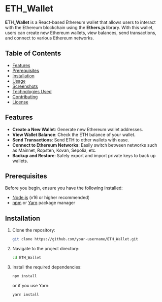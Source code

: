 # ETH_Wallet

**ETH_Wallet** is a React-based Ethereum wallet that allows users to interact with the Ethereum blockchain using the **Ethers.js** library. With this wallet, users can create new Ethereum wallets, view balances, send transactions, and connect to various Ethereum networks.

## Table of Contents

- [Features](#features)
- [Prerequisites](#prerequisites)
- [Installation](#installation)
- [Usage](#usage)
- [Screenshots](#screenshots)
- [Technologies Used](#technologies-used)
- [Contributing](#contributing)
- [License](#license)

## Features

- **Create a New Wallet**: Generate new Ethereum wallet addresses.
- **View Wallet Balance**: Check the ETH balance of your wallet.
- **Send Transactions**: Send ETH to other wallets with ease.
- **Connect to Ethereum Networks**: Easily switch between networks such as Mainnet, Ropsten, Kovan, Sepolia, etc.
- **Backup and Restore**: Safely export and import private keys to back up wallets.

## Prerequisites

Before you begin, ensure you have the following installed:

- [Node.js](https://nodejs.org/) (v16 or higher recommended)
- [npm](https://www.npmjs.com/) or [Yarn](https://yarnpkg.com/) package manager

## Installation

1. Clone the repository:
    ```bash
    git clone https://github.com/your-username/ETH_Wallet.git
    ```

2. Navigate to the project directory:
    ```bash
    cd ETH_Wallet
    ```

3. Install the required dependencies:
    ```bash
    npm install
    ```

    or if you use Yarn:
    ```bash
    yarn install
    ```





